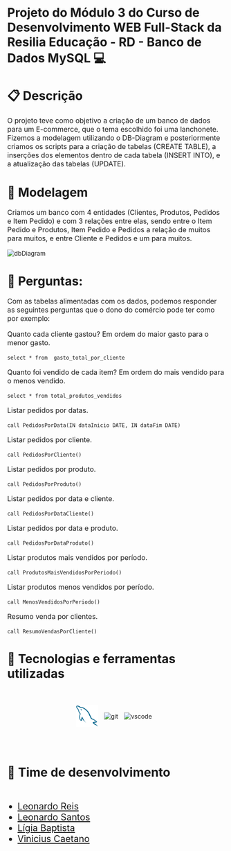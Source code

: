 # Projeto do Módulo 3 do Curso de Desenvolvimento WEB Full-Stack da Resilia Educação - RD - Banco de Dados MySQL :computer:

# 📋 Descrição

<p style="font-size: 16px">O projeto teve como objetivo a criação de um banco de dados para um E-commerce, que o tema escolhido foi uma lanchonete. Fizemos a modelagem utilizando o DB-Diagram e posteriormente criamos os scripts para a criação de tabelas (CREATE TABLE), a inserções dos elementos dentro de cada tabela (INSERT INTO), e a atualização das tabelas (UPDATE).</p>

# :hammer: Modelagem
<p style="font-size: 16px">Criamos um banco com 4 entidades (Clientes, Produtos, Pedidos e Item Pedido) e com 3 relações entre elas, sendo entre o Item Pedido e Produtos, Item Pedido e Pedidos a relação de muitos para muitos, e entre Cliente e Pedidos e um para muitos.  </p>

<img>![dbDiagram](https://user-images.githubusercontent.com/118377204/221215116-ba339d79-a04d-4092-8fdd-7ab20a4de3ee.png)</img>

# 📑 Perguntas:
<p style="font-size: 16px">Com as tabelas alimentadas com os dados, podemos responder as seguintes perguntas que o dono do comércio pode ter como por exemplo: </p>
<p style="font-size: 16px">Quanto cada cliente gastou? Em ordem do maior gasto para o menor gasto.</p>

```
select * from  gasto_total_por_cliente
```
<p style="font-size: 16px">Quanto foi vendido de cada item? Em ordem do mais vendido para o menos vendido.</p>


```
select * from total_produtos_vendidos 
```

<p style="font-size: 16px">Listar pedidos por datas.</p>

```
call PedidosPorData(IN dataInicio DATE, IN dataFim DATE)
```

<p style="font-size: 16px">Listar pedidos por cliente.</p>

```
call PedidosPorCliente()
```

<p style="font-size: 16px">Listar pedidos por produto.</p>

```
call PedidosPorProduto()
```

<p style="font-size: 16px">Listar pedidos por data e cliente.</p>

```
call PedidosPorDataCliente()
```

<p style="font-size: 16px">Listar pedidos por data e produto.</p>

```
call PedidosPorDataProduto()
```

<p style="font-size: 16px">Listar produtos mais vendidos por período.</p>

```
call ProdutosMaisVendidosPorPeriodo()
```

<p style="font-size: 16px">Listar produtos menos vendidos por período.</p>

```
call MenosVendidosPorPeriodo()
```

<p style="font-size: 16px">Resumo venda por clientes.</p>

```
call ResumoVendasPorCliente()
```

# 🔧 Tecnologias e ferramentas utilizadas

<div align="center" style="display: inline_block;"><br>
<img align="center" alt="mysql" height="10%" width="10%" style="margin-right:10px; margin-top:20px" src="https://raw.githubusercontent.com/devicons/devicon/master/icons/mysql/mysql-original.svg"/>
<img align="center" alt="git" height="10%" width="10%" style="margin-right:10px; margin-top:20px" src="https://cdn.jsdelivr.net/gh/devicons/devicon/icons/git/git-original.svg"/>
<img align="center" alt="vscode" height="10%" width="10%" style="margin-right:10px; margin-top:20px" src="https://cdn.jsdelivr.net/gh/devicons/devicon/icons/vscode/vscode-original.svg"/>
</div>

<br><br>

# 🐝 Time de desenvolvimento

<br>
<ul>
    <li style="font-size:21px"><a href="https://www.linkedin.com/in/leonardo-reis-95228893/">Leonardo Reis</a></li>
    <li style="font-size:21px"><a href="https://www.linkedin.com/in/leonardosantosdev/">Leonardo Santos</a></li>
    <li style="font-size:21px"><a href="https://www.linkedin.com/in/ligia-baptista-19a1a812a/">Lígia Baptista</a></li>
    <li style="font-size:21px"><a href="https://www.linkedin.com/in/viniicaetano/">Vinicius Caetano</a></li>
</ul>
<br>
